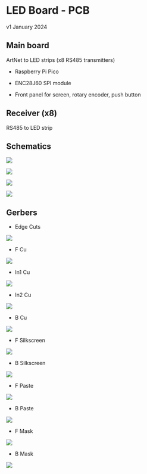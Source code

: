 # LED Board - PCB

v1 January 2024

## Main board

ArtNet to LED strips (x8 RS485 transmitters)

- Raspberry Pi Pico

- ENC28J60 SPI module

- Front panel for screen, rotary encoder, push button

## Receiver  (x8)

RS485 to LED strip

## Schematics

![](rp2040-led-board-pcb-v01.png)

![](rp2040-led-board-schematics-v01.svg)

![](rp2040-led-board-schematics-v01-Transmitter.svg)

![](rp2040-led-board-schematics-v01-Receiver.svg)

## Gerbers

- Edge Cuts

![](gerbers/rp2040-led-board-schematics-v01-Edge_Cuts.svg)

- F Cu

![](gerbers/rp2040-led-board-schematics-v01-F_Cu.svg)

- In1 Cu

![](gerbers/rp2040-led-board-schematics-v01-In1_Cu.svg)

- In2 Cu

![](gerbers/rp2040-led-board-schematics-v01-In2_Cu.svg)

- B Cu

![](gerbers/rp2040-led-board-schematics-v01-B_Cu.svg)

- F Silkscreen

![](gerbers/rp2040-led-board-schematics-v01-F_Silkscreen.svg)

- B Silkscreen

![](gerbers/rp2040-led-board-schematics-v01-B_Silkscreen.svg)

- F Paste

![](gerbers/rp2040-led-board-schematics-v01-F_Paste.svg)

- B Paste

![](gerbers/rp2040-led-board-schematics-v01-B_Paste.svg)

- F Mask

![](gerbers/rp2040-led-board-schematics-v01-F_Mask.svg)

- B Mask

![](gerbers/rp2040-led-board-schematics-v01-B_Mask.svg)
